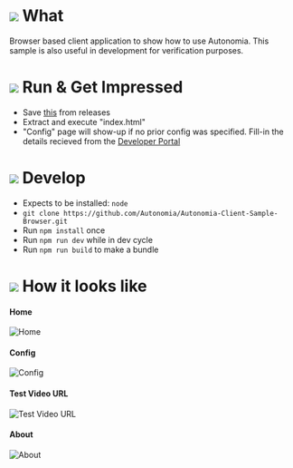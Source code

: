 
# ![](https://storage.googleapis.com/material-icons/external-assets/v4/icons/svg/ic_info_outline_black_24px.svg) What
Browser based client application to show how to use Autonomia.
This sample is also useful in development for verification purposes.

# ![](https://storage.googleapis.com/material-icons/external-assets/v4/icons/svg/ic_file_download_black_24px.svg) Run & Get Impressed
- Save [this](https://github.com/Autonomia/Autonomia-Client-Sample-Browser/releases/download/v1.0/Autonomia-Client-Sample-Browser.zip) from releases
- Extract and execute "index.html"
- "Config" page will show-up if no prior config was specified. Fill-in the details recieved from the [Developer Portal](https://developer.autonomia.io)

# ![](https://storage.googleapis.com/material-icons/external-assets/v4/icons/svg/ic_code_black_24px.svg) Develop
- Expects to be installed: `node`
- `git clone https://github.com/Autonomia/Autonomia-Client-Sample-Browser.git`
- Run `npm install` once
- Run `npm run dev` while in dev cycle
- Run `npm run build` to make a bundle

# ![](https://storage.googleapis.com/material-icons/external-assets/v4/icons/svg/ic_image_black_24px.svg) How it looks like
#### Home
![Home](https://github.com/Autonomia/Autonomia-Client-Sample-Browser/releases/download/Screens/Home.png)
#### Config
![Config](https://github.com/Autonomia/Autonomia-Client-Sample-Browser/releases/download/Screens/Config.png)
#### Test Video URL
![Test Video URL](https://github.com/Autonomia/Autonomia-Client-Sample-Browser/releases/download/Screens/TestVideoUrl.png)
#### About
![About](https://github.com/Autonomia/Autonomia-Client-Sample-Browser/releases/download/Screens/About.png)
